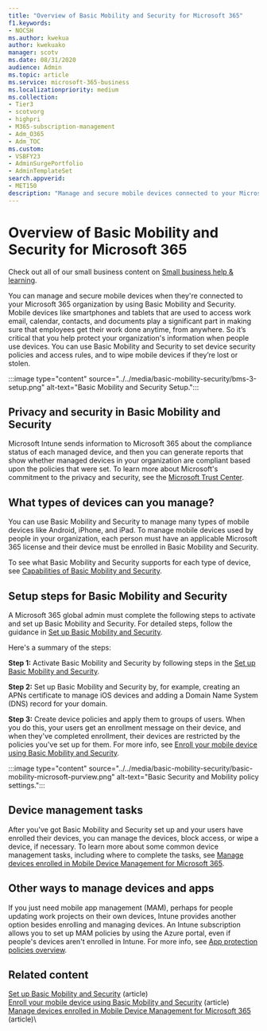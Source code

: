 ```yaml
---
title: "Overview of Basic Mobility and Security for Microsoft 365"
f1.keywords:
- NOCSH
ms.author: kwekua
author: kwekuako
manager: scotv
ms.date: 08/31/2020
audience: Admin
ms.topic: article
ms.service: microsoft-365-business
ms.localizationpriority: medium
ms.collection: 
- Tier3
- scotvorg
- highpri
- M365-subscription-management
- Adm_O365
- Adm_TOC
ms.custom:
- VSBFY23
- AdminSurgePortfolio
- AdminTemplateSet
search.appverid:
- MET150
description: "Manage and secure mobile devices connected to your Microsoft 365 organization by setting up and using Basic Mobility and Security."
---
```


# Overview of Basic Mobility and Security for Microsoft 365

Check out all of our small business content on [Small business help & learning](https://go.microsoft.com/fwlink/?linkid=2224585).

You can manage and secure mobile devices when they're connected to your Microsoft 365 organization by using Basic Mobility and Security. Mobile devices like smartphones and tablets that are used to access work email, calendar, contacts, and documents play a significant part in making sure that employees get their work done anytime, from anywhere. So it’s critical that you help protect your organization's information when people use devices. You can use Basic Mobility and Security to set device security policies and access rules, and to wipe mobile devices if they’re lost or stolen.

:::image type="content" source="../../media/basic-mobility-security/bms-3-setup.png" alt-text="Basic Mobility and Security Setup.":::

## Privacy and security in Basic Mobility and Security

Microsoft Intune sends information to Microsoft 365 about the compliance status of each managed device, and then you can generate reports that show whether managed devices in your organization are compliant based upon the policies that were set. To learn more about Microsoft's commitment to the privacy and security, see the [Microsoft Trust Center](https://www.microsoft.com/trust-center).

## What types of devices can you manage?

You can use Basic Mobility and Security to manage many types of mobile devices like Android, iPhone, and iPad. To manage mobile devices used by people in your organization, each person must have an applicable Microsoft 365 license and their device must be enrolled in Basic Mobility and Security.

To see what Basic Mobility and Security supports for each type of device, see [Capabilities of Basic Mobility and Security](capabilities.md).

## Setup steps for Basic Mobility and Security

A Microsoft 365 global admin must complete the following steps to activate and set up Basic Mobility and Security. For detailed steps, follow the guidance in [Set up Basic Mobility and Security](set-up.md). 

Here's a summary of the steps:

**Step 1:** Activate Basic Mobility and Security by following steps in the [Set up Basic Mobility and Security](set-up.md).

**Step 2:** Set up Basic Mobility and Security by, for example, creating an APNs certificate to manage iOS devices and adding a Domain Name System (DNS) record for your domain.

**Step 3:** Create device policies and apply them to groups of users. When you do this, your users get an enrollment message on their device, and when they've completed enrollment, their devices are restricted by the policies you've set up for them. For more info, see [Enroll your mobile device using Basic Mobility and Security](enroll-your-mobile-device.md).

:::image type="content" source="../../media/basic-mobility-security/basic-mobility-microsoft-purview.png" alt-text="Basic Security and Mobility policy settings.":::

## Device management tasks

After you've got Basic Mobility and Security set up and your users have enrolled their devices, you can manage the devices, block access, or wipe a device, if necessary. To learn more about some common device management tasks, including where to complete the tasks, see [Manage devices enrolled in Mobile Device Management for Microsoft 365](manage-enrolled-devices.md).

## Other ways to manage devices and apps

If you just need mobile app management (MAM), perhaps for people updating work projects on their own devices, Intune provides another option besides enrolling and managing devices. An Intune subscription allows you to set up MAM policies by using the Azure portal, even if people's devices aren't enrolled in Intune. For more info, see [App protection policies overview](/mem/intune/apps/app-protection-policy).

## Related content

[Set up Basic Mobility and Security](set-up.md) (article)\
[Enroll your mobile device using Basic Mobility and Security](enroll-your-mobile-device.md) (article)\
[Manage devices enrolled in Mobile Device Management for Microsoft 365](manage-enrolled-devices.md) (article)\
